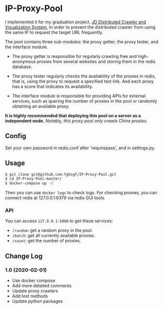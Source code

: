 # IP-Proxy-Pool

I implemented it for my graduation project, [JD Distributed Crawler and Visualization System](https://github.com/fgksgf/DCVS), in order to prevent the distributed crawler from using the same IP to request the target URL frequently. 

The pool contains three sub-modules: the proxy getter, the proxy tester, and the interface module.

+ The proxy getter is responsible for regularly crawling free and high-anonymous proxies from several websites and storing them in the redis database. 

+ The proxy tester regularly checks the availability of the proxies in redis, that is, using the proxy to request a specified test link. And each proxy has a score that indicates its availability.

+ The interface module is responsible for providing APIs for external services, such as quering the number of proxies in the pool or randomly obtaining an available proxy.

**It is highly recommended that deploying this pool on a server as a independent node.** _Notably, this proxy pool only crawls China proxies._

## Config

Set your own password in redis.conf after 'requirepass', and in settings.py.

## Usage

```bash
$ git clone git@github.com:fgksgf/IP-Proxy-Pool.git
$ cd IP-Proxy-Pool-master/
$ docker-compose up -d
```

Then you can use `docker logs` to check logs. For checking proxies, you can connect redis at 127.0.0.1:6379 via redis GUI tools.

### API

You can access `127.0.0.1:5000` to get these services:

+   `/random`: get a random proxy in the pool.
+   `/batch`: get all currently available proxies.
+   `/count`: get the number of proxies.

## Change Log

### 1.0 (2020-02-01)

+   Use docker compose
+   Add more detailed comments
+   Update proxy crawlers
+   Add test methods
+   Update python packages